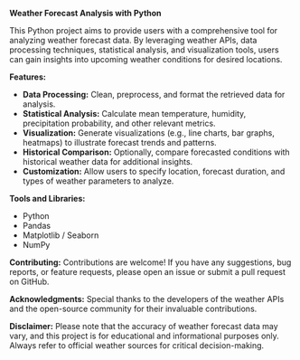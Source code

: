 **Weather Forecast Analysis with Python**

This Python project aims to provide users with a comprehensive tool for analyzing weather forecast data. By leveraging weather APIs, data processing techniques, statistical analysis, and visualization tools, users can gain insights into upcoming weather conditions for desired locations.

**Features:**
- **Data Processing:** Clean, preprocess, and format the retrieved data for analysis.
- **Statistical Analysis:** Calculate mean temperature, humidity, precipitation probability, and other relevant metrics.
- **Visualization:** Generate visualizations (e.g., line charts, bar graphs, heatmaps) to illustrate forecast trends and patterns.
- **Historical Comparison:** Optionally, compare forecasted conditions with historical weather data for additional insights.
- **Customization:** Allow users to specify location, forecast duration, and types of weather parameters to analyze.

**Tools and Libraries:**
- Python
- Pandas
- Matplotlib / Seaborn
- NumPy


**Contributing:**
Contributions are welcome! If you have any suggestions, bug reports, or feature requests, please open an issue or submit a pull request on GitHub.


**Acknowledgments:**
Special thanks to the developers of the weather APIs and the open-source community for their invaluable contributions.

**Disclaimer:**
Please note that the accuracy of weather forecast data may vary, and this project is for educational and informational purposes only. Always refer to official weather sources for critical decision-making.
